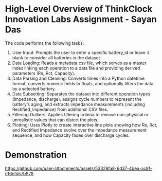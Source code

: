 # High-Level Overview of ThinkClock Innovation Labs Assignment - Sayan Das

The code performs the following tasks:

1. User Input: Prompts the user to enter a specific battery_id or leave it blank to consider all batteries in the dataset.
2. Data Loading: Reads a metadata.csv file, which serves as a master index linking each operation to a data file and providing derived parameters (Re, Rct, Capacity).
3. Data Parsing and Cleaning: Converts times into a Python datetime format, converts numeric fields to floats, and optionally filters the data by a selected battery.
4. Data Subsetting: Separates the dataset into different operation types (impedance, discharge), assigns cycle numbers to represent the battery’s aging, and extracts impedance measurements (including Rectified_Impedance) from additional CSV files.
5. Filtering Outliers: Applies filtering criteria to remove non-physical or unrealistic values that can distort the plots.
6. Plotting: Uses Plotly to create interactive line plots showing how Re, Rct, and Rectified Impedance evolve over the impedance measurement sequence, and how Capacity fades over discharge cycles.

# Demonstration


https://github.com/user-attachments/assets/53329fa8-6d37-4bea-ac8f-e16efd57b878

